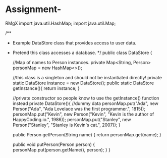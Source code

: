 # Assignment-
RMgX
import java.util.HashMap;
import java.util.Map;

/**
 * Example DataStore class that provides access to user data.
 * Pretend this class accesses a database.
 */
public class DataStore {

	//Map of names to Person instances.
	private Map<String, Person> personMap = new HashMap<>();
	
	//this class is a singleton and should not be instantiated directly!
	private static DataStore instance = new DataStore();
	public static DataStore getInstance(){
		return instance;
	}

	//private constructor so people know to use the getInstance() function instead
	private DataStore(){
		//dummy data
		personMap.put("Ada", new Person("Ada", "Ada Lovelace was the first programmer.", 1815));
		personMap.put("Kevin", new Person("Kevin", "Kevin is the author of HappyCoding.io.", 1986));
		personMap.put("Stanley", new Person("Stanley", "Stanley is Kevin's cat.", 2007));
	}

	public Person getPerson(String name) {
		return personMap.get(name);
	}

	public void putPerson(Person person) {
		personMap.put(person.getName(), person);
	}
}
